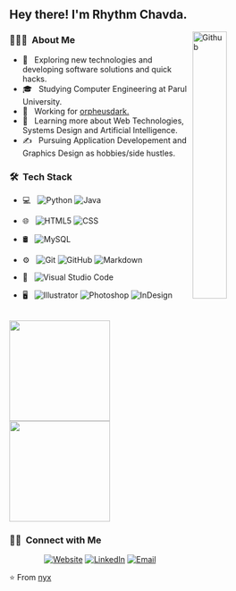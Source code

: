 <h2> Hey there! I'm Rhythm Chavda.</h2>
<img width="35%" align="right" alt="Github" src="https://user-images.githubusercontent.com/48678280/88862734-4903af80-d201-11ea-968b-9c939d88a37c.gif" />
<h3> 👨🏻‍💻 &nbsp;About Me </h3>

- 🤔 &nbsp; Exploring new technologies and developing software solutions and quick hacks.
- 🎓 &nbsp; Studying Computer Engineering at Parul University.
- 💼 &nbsp; Working for [orpheusdark.](https://github.com/orpheusdark)
- 🌱 &nbsp; Learning more about Web Technologies, Systems Design and Artificial Intelligence.
- ✍️ &nbsp; Pursuing Application Developement and Graphics Design as hobbies/side hustles.

<h3> 🛠 &nbsp;Tech Stack</h3>

- 💻 &nbsp;
  ![Python](https://img.shields.io/badge/-Python-333333?style=flat&logo=python)
  ![Java](https://img.shields.io/badge/-Java-333333?style=flat&logo=Java&logoColor=007396)
  
 
- 🌐 &nbsp;
  ![HTML5](https://img.shields.io/badge/-HTML5-333333?style=flat&logo=HTML5)
  ![CSS](https://img.shields.io/badge/-CSS-333333?style=flat&logo=CSS3&logoColor=1572B6)
 
 
- 🛢 &nbsp;
  ![MySQL](https://img.shields.io/badge/-MySQL-333333?style=flat&logo=mysql)
- ⚙️ &nbsp;
  ![Git](https://img.shields.io/badge/-Git-333333?style=flat&logo=git)
  ![GitHub](https://img.shields.io/badge/-GitHub-333333?style=flat&logo=github)
  ![Markdown](https://img.shields.io/badge/-Markdown-333333?style=flat&logo=markdown)
- 🔧 &nbsp;
  ![Visual Studio Code](https://img.shields.io/badge/-Visual%20Studio%20Code-333333?style=flat&logo=visual-studio-code&logoColor=007ACC)
 
- 🖥 &nbsp;
  ![Illustrator](https://img.shields.io/badge/-Illustrator-333333?style=flat&logo=adobe-illustrator)
  ![Photoshop](https://img.shields.io/badge/-Photoshop-333333?style=flat&logo=adobe-photoshop)
  ![InDesign](https://img.shields.io/badge/-InDesign-333333?style=flat&logo=adobe-indesign)

<br/>

<a href="https://github.com/nyx73">
  <img height="180em" src="https://github-readme-stats.vercel.app/api?username=nyx73&theme=buefy&show_icons=true" />
  <img height="180em" src="https://github-readme-stats.vercel.app/api/top-langs/?username=nyx73&theme=buefy&layout=compact" />
</a>

<br/>

<h3> 🤝🏻 &nbsp;Connect with Me </h3>

<p align="center">
<a href="https://nyx73.github.io/"><img alt="Website" src="https://img.shields.io/badge/Website-https://nyx73.github.io/-blue?style=flat-square&logo=google-chrome"></a>
<a href="https://www.linkedin.com/in/rhytmchavda/"><img alt="LinkedIn" src="https://img.shields.io/badge/LinkedIn-Rhythm Chavda-blue?style=flat-square&logo=linkedin"></a>
<a href="mailto:rhythmchavda147@gmail.com"><img alt="Email" src="https://img.shields.io/badge/Email-rhythmchavda147@gmail.com-blue?style=flat-square&logo=gmail"></a>
</p>

⭐️ From [nyx](https://github.com/nyx73)
